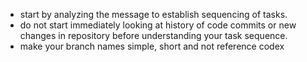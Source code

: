 - start by analyzing the message to establish sequencing of tasks.
- do not start immediately looking at history of code commits or new changes in repository before understanding your task sequence.
- make your branch names simple, short and not reference codex